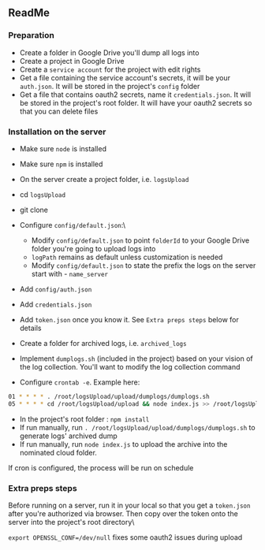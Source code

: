 ## ReadMe

### Preparation

- Create a folder in Google Drive you'll dump all logs into
- Create a project in Google Drive
- Create a `service account` for the project with edit rights
- Get a file containing the service account's secrets, it will be your `auth.json`. It will be stored in the project's `config` folder
- Get a file that contains oauth2 secrets, name it `credentials.json`. It will be stored in the project's root folder. It will have your oauth2 secrets so that you can delete files 


### Installation on the server

- Make sure `node` is installed
- Make sure `npm` is installed
- On the server create a project folder, i.e. `logsUpload`
- cd `logsUpload`
- git clone <project>
- Configure `config/default.json`:\
    + Modify `config/default.json` to point `folderId` to your Google Drive folder you're going to upload logs into
    + `logPath` remains as default unless customization is needed
    + Modify `config/default.json` to state the prefix the logs on the server start with - `name_server`
    
- Add `config/auth.json`
- Add `credentials.json`
- Add `token.json` once you know it. See `Extra preps steps` below for details
- Create a folder for archived logs, i.e. `archived_logs`
- Implement `dumplogs.sh` (included in the project) based on your vision of the log collection. You'll want to modify the log collection command
- Configure `crontab -e`. Example here:

```bash
01 * * * * . /root/logsUpload/upload/dumplogs/dumplogs.sh
05 * * * * cd /root/logsUpload/upload && node index.js >> /root/logsUpload/upload/uploadLogs.log
```

- In the project's root folder : `npm install`
- If run manually, run `. /root/logsUpload/upload/dumplogs/dumplogs.sh` to generate logs' archived dump
- If run manually, run `node index.js` to upload the archive into the nominated cloud folder.

If cron is configured, the process will be run on schedule


### Extra preps steps

Before running on a server, run it in your local so that you get a `token.json` after you're authorized via browser. Then copy over the token onto the server into the project's root directory\

`export OPENSSL_CONF=/dev/null` fixes some oauth2 issues during upload